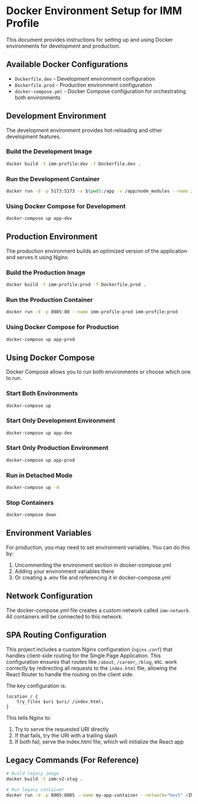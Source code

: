 # Docker Environment Setup for IMM Profile

This document provides instructions for setting up and using Docker environments for development and production.

## Available Docker Configurations

- `Dockerfile.dev` - Development environment configuration
- `Dockerfile.prod` - Production environment configuration
- `docker-compose.yml` - Docker Compose configuration for orchestrating both environments

## Development Environment

The development environment provides hot-reloading and other development features.

### Build the Development Image

```bash
docker build -t imm-profile:dev -f Dockerfile.dev .
```

### Run the Development Container

```bash
docker run -d -p 5173:5173 -v $(pwd):/app -v /app/node_modules --name imm-profile-dev imm-profile:dev
```

### Using Docker Compose for Development

```bash
docker-compose up app-dev
```

## Production Environment

The production environment builds an optimized version of the application and serves it using Nginx.

### Build the Production Image

```bash
docker build -t imm-profile:prod -f Dockerfile.prod .
```

### Run the Production Container

```bash
docker run -d -p 8085:80 --name imm-profile-prod imm-profile:prod
```

### Using Docker Compose for Production

```bash
docker-compose up app-prod
```

## Using Docker Compose

Docker Compose allows you to run both environments or choose which one to run.

### Start Both Environments

```bash
docker-compose up
```

### Start Only Development Environment

```bash
docker-compose up app-dev
```

### Start Only Production Environment

```bash
docker-compose up app-prod
```

### Run in Detached Mode

```bash
docker-compose up -d
```

### Stop Containers

```bash
docker-compose down
```

## Environment Variables

For production, you may need to set environment variables. You can do this by:

1. Uncommenting the environment section in docker-compose.yml
2. Adding your environment variables there
3. Or creating a .env file and referencing it in docker-compose.yml

## Network Configuration

The docker-compose.yml file creates a custom network called `imm-network`. All containers will be connected to this network.

## SPA Routing Configuration

This project includes a custom Nginx configuration (`nginx.conf`) that handles client-side routing for the Single Page Application. This configuration ensures that routes like `/about`, `/career`, `/blog`, etc. work correctly by redirecting all requests to the `index.html` file, allowing the React Router to handle the routing on the client side.

The key configuration is:

```nginx
location / {
    try_files $uri $uri/ /index.html;
}
```

This tells Nginx to:
1. Try to serve the requested URI directly
2. If that fails, try the URI with a trailing slash
3. If both fail, serve the index.html file, which will initialize the React app

## Legacy Commands (For Reference)

```bash
# Build legacy image
docker build -t imm:v2-stag .

# Run legacy container
docker run -d -p 8085:8085 --name my-app-container --network="host" <IMAGE NAME>:latest